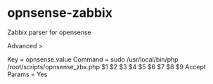 # opnsense-zabbix
Zabbix parser for opensense


Advanced >

Key = opnsense.value
Command = sudo /usr/local/bin/php /root/scripts/opnsense_zbx.php $1 $2 $3 $4 $5 $6 $7 $8 $9
Accept Params = Yes
